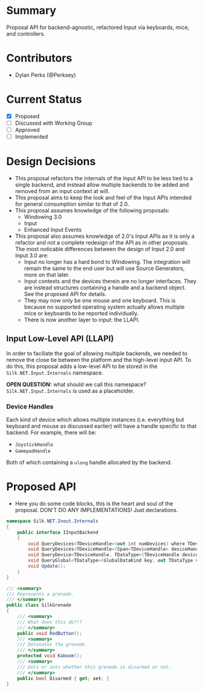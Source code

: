 # Summary
Proposal API for backend-agnostic, refactored Input via keyboards, mice, and controllers.

# Contributors
- Dylan Perks (@Perksey)

# Current Status
- [x] Proposed
- [ ] Discussed with Working Group
- [ ] Approved
- [ ] Implemented

# Design Decisions
- This proposal refactors the internals of the Input API to be less tied to a single backend, and instead allow multiple backends to be added and removed from an input context at will.
- This proposal aims to keep the look and feel of the Input APIs intended for general consumption similar to that of 2.0.
- This proposal assumes knowledge of the following proposals:
    - Windowing 3.0
    - Input
    - Enhanced Input Events
- This proposal also assumes knowledge of 2.0's Input APIs as it is only a refactor and not a complete redesign of the API as in other proposals. The most noticable differences between the design of Input 2.0 and Input 3.0 are:
    - Input no longer has a hard bond to Windowing. The integration will remain the same to the end user but will use Source Generators, more on that later. 
    - Input contexts and the devices therein are no longer interfaces. They are instead structures containing a handle and a backend object. See the proposed API for details.
    - They may now only be one mouse and one keyboard. This is because no supported operating system actually allows multiple mice or keyboards to be reported individually.
    - There is now another layer to input: the LLAPI.

## Input Low-Level API (LLAPI)

In order to faciliate the goal of allowing multiple backends, we needed to remove the close tie between the platform and the high-level input API. To do this, this proposal adds a low-level API to be stored in the `Silk.NET.Input.Internals` namespace.

**OPEN QUESTION:** what should we call this namespace? `Silk.NET.Input.Internals` is used as a placeholder.

### Device Handles

Each kind of device which allows multiple instances (i.e. everything but keyboard and mouse as discussed earlier) will have a handle specific to that backend. For example, there will be:
- `JoystickHandle`
- `GamepadHandle`

Both of which containing a `ulong` handle allocated by the backend.


# Proposed API
- Here you do some code blocks, this is the heart and soul of the proposal. DON'T DO ANY IMPLEMENTATIONS! Just declarations.

```cs
namespace Silk.NET.Inout.Internals
{
    public interface IInputBackend
    {
        void QueryDevices<TDeviceHandle>(out int numDevices) where TDeviceHandle : unmanaged;
        void QueryDevices<TDeviceHandle>(Span<TDeviceHandle> deviceHandles) where TDeviceHandle : unmanaged;
        void QueryDevice<TDeviceHandle, TDataType>(TDeviceHandle device, DeviceDataKind key, out TDataType value) where TDeviceHandle : unmanaged where TDataType : unmanaged;
        void QueryGlobal<TDataType>(GlobalDataKind key, out TDataType value) where TDataType : unmanaged;
        void Update();
    }
}
```

```cs
/// <summary>
/// Represents a grenade.
/// </summary>
public class SilkGrenade
{
    /// <summary>
    /// What does this do?!?
    /// </summary>
    public void RedButton();
    /// <summary>
    /// Detonates the grenade.
    /// </summary>
    protected void Kaboom();
    /// <summary>
    /// Gets or sets whether this grenade is disarmed or not.
    /// </summary>
    public bool Disarmed { get; set; }
}
```
